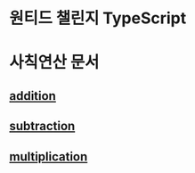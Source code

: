 # 원티드 챌린지 TypeScript

# 사칙연산 문서

## [addition](global.html#addition)

## [subtraction](global.html#subtraction)

## [multiplication](global.html#multiplication)
